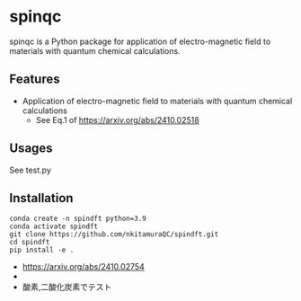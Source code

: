 # spinqc
spinqc is a Python package for application of electro-magnetic field to materials with quantum chemical calculations.

## Features
- Application of electro-magnetic field to materials with quantum chemical calculations
  - See Eq.1 of https://arxiv.org/abs/2410.02518

## Usages
See test.py

## Installation

```shell
conda create -n spindft python=3.9
conda activate spindft
git clone https://github.com/nkitamuraQC/spindft.git
cd spindft
pip install -e .
```

- https://arxiv.org/abs/2410.02754
- 
- 酸素,二酸化炭素でテスト
